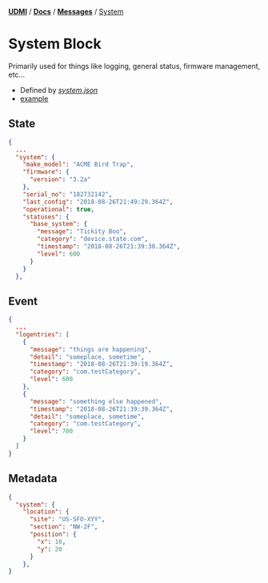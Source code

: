 [**UDMI**](../../) / [**Docs**](../) / [**Messages**](./)
/ [System](#)

# System Block

Primarily used for things like logging, general status, firmware management, etc...

* Defined by [<em>system.json</em>](../../schema/state_system.json)
* [example](../../tests/state.tests/example.json)

## State
```json
{
  ...
  "system": {
    "make_model": "ACME Bird Trap",
    "firmware": {
      "version": "3.2a"
    },
    "serial_no": "182732142",
    "last_config": "2018-08-26T21:49:29.364Z",
    "operational": true,
    "statuses": {
      "base_system": {
        "message": "Tickity Boo",
        "category": "device.state.com",
        "timestamp": "2018-08-26T21:39:30.364Z",
        "level": 600
      }
    }
  },
  ```

## Event

```json
{
  ...
  "logentries": [
    {
      "message": "things are happening",
      "detail": "someplace, sometime",
      "timestamp": "2018-08-26T21:39:19.364Z",
      "category": "com.testCategory",
      "level": 600
    },
    {
      "message": "something else happened",
      "timestamp": "2018-08-26T21:39:39.364Z",
      "detail": "someplace, sometime",
      "category": "com.testCategory",
      "level": 700
    }
  ]
}

```

## Metadata
```JSON
{
  "system": {
    "location": {
      "site": "US-SFO-XYY",
      "section": "NW-2F",
      "position": {
        "x": 10,
        "y": 20
      }
    },
}
```